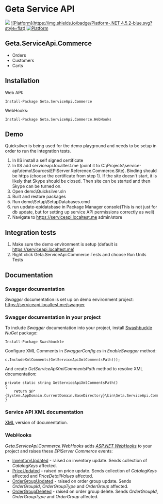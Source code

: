 # Geta Service API

![](http://tc.geta.no/app/rest/builds/buildType:(id:TeamFrederik_ServiceApi_EPiBlogCreateAndPublishNuGetPackage)/statusIcon)
[![Platform](https://img.shields.io/badge/Platform-.NET 4.5.2-blue.svg?style=flat)](https://msdn.microsoft.com/en-us/library/w0x726c2%28v=vs.110%29.aspx)
[![Platform](https://img.shields.io/badge/Episerver%20Commerce-%2010-orange.svg?style=flat)](http://world.episerver.com/commerce/)

## Geta.ServiceApi.Commerce

* Orders
* Customers
* Carts

## Installation

Web API:
```
Install-Package Geta.ServiceApi.Commerce
```

WebHooks:
```
Install-Package Geta.ServiceApi.Commerce.WebHooks
```

## Demo
Quicksilver is being used for the demo playground and needs to be setup in order to run the integration tests.

1. In IIS install a self signed certificate
2. In IIS add serviceapi.localtest.me (point it to C:\Projects\service-api\demo\Sources\EPiServer.Reference.Commerce.Site). Binding should be https (choose the certificate from step 1). If the site doesn't start, it is likely that Skype should be closed. Then site can be started and then Skype can be turned on.
3. Open demo\Quicksilver.sln
4. Built and restore packages
5. Run demo\Setup\SetupDatabases.cmd
6. run update-epidatabase in Package Manager console(This is not just for db update, but for setting up service API permissions correctly as well)
7. Navigate to https://serviceapi.localtest.me admin/store


## Integration tests

1. Make sure the demo environment is setup (default is https://serviceapi.localtest.me)
2. Right click Geta.ServiceApi.Commerce.Tests and choose Run Units Tests

## Documentation

### Swagger documentation

_Swagger_ documentation is set up on demo environment project:
https://serviceapi.localtest.me/swagger

### Swagger documentation in your project

To include _Swagger_ documentation into your project, install [Swashbuckle](https://github.com/domaindrivendev/Swashbuckle) _NuGet_ package:
```
Install-Package Swashbuckle
```

Configure XML Comments in _SwaggerConfig.cs_ in _EnableSwagger_ method:
```
c.IncludeXmlComments(GetServiceApiXmlCommentsPath());
```

And create _GetServiceApiXmlCommentsPath_ method to resolve XML documentation:
```
private static string GetServiceApiXmlCommentsPath()
{
    return $@"{System.AppDomain.CurrentDomain.BaseDirectory}\bin\Geta.ServiceApi.Commerce.xml";
}
```

### Service API XML documentation

[XML](docs/service-api-xml.md) version of documentation.

### WebHooks

_Geta.ServiceApi.Commerce.WebHooks_ adds [_ASP.NET WebHooks_](https://github.com/aspnet/WebHooks) to your project and raises these _EPiServer Commerce_ events:
- [InventoryUpdated](http://world.episerver.com/documentation/Items/Developers-Guide/Episerver-Commerce/9/events/inventory-events/) - raised on inventory update. Sends collection of _CatalogKeys_ affected.
- [PriceUpdated](http://world.episerver.com/documentation/Items/Developers-Guide/Episerver-Commerce/9/events/pricing-events/) - raised on price update. Sends collection of _CatalogKeys_ affected and _PriceDetailValues_ affected.
- [OrderGroupUpdated](http://world.episerver.com/documentation/Items/Developers-Guide/Episerver-Commerce/9/Orders/order-events/) - raised on order group update. Sends _OrderGroupId_, _OrderGroupType_ and _OrderGroup_ affected.
- [OrderGroupDeleted](http://world.episerver.com/documentation/Items/Developers-Guide/Episerver-Commerce/9/Orders/order-events/) - raised on order group delete. Sends _OrderGroupId_, _OrderGroupType_ and _OrderGroup_ affected.
